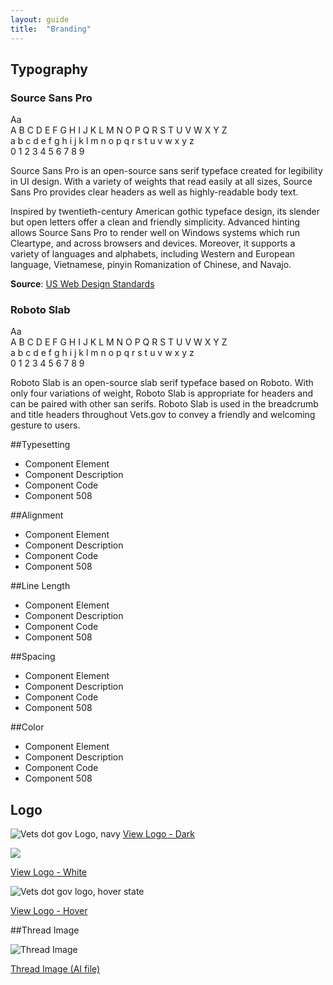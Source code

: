 ```yaml
---
layout: guide
title:  "Branding"
---
```


## Typography

<h3 class="va-text-sans va-heading--alt">Source Sans Pro</h3>
  
<div class="va-rr-typo-sample-wrapper va-rr-text-sans">
  <div class="va-rr-typo-sample--xxxl">Aa</div>
  <div class="va-rr-typo-sample">A B C D E F G H I J K L M N O P Q R S T U V W X Y Z</div>
  <div class="va-rr-typo-sample">a b c d e f g h i j k l m n o p q r s t u v w x y z</div>
  <div class="va-rr-typo-sample">0 1 2 3 4 5 6 7 8 9</div>
</div>

Source Sans Pro is an open-source sans serif typeface created for legibility in UI design. With a variety of weights that read easily at all sizes, Source Sans Pro provides clear headers as well as highly-readable body text.

Inspired by twentieth-century American gothic typeface design, its slender but open letters offer a clean and friendly simplicity. Advanced hinting allows Source Sans Pro to render well on Windows systems which run Cleartype, and across browsers and devices. Moreover, it supports a variety of languages and alphabets, including Western and European language, Vietnamese, pinyin Romanization of Chinese, and Navajo.

**Source**: [US Web Design Standards](https://playbook.cio.gov/designstandards/visual-style/#typography)

<h3 class="va-text-sans va-heading--alt">Roboto Slab</h3>
  
<div class="va-rr-typo-sample-wrapper va-text-serif">
  <div class="va-rr-typo-sample--xxxl">Aa</div>
  <div class="va-rr-typo-sample">A B C D E F G H I J K L M N O P Q R S T U V W X Y Z</div>
  <div class="va-rr-typo-sample">a b c d e f g h i j k l m n o p q r s t u v w x y z</div>
  <div class="va-rr-typo-sample">0 1 2 3 4 5 6 7 8 9</div>
</div>


Roboto Slab is an open-source slab serif typeface based on Roboto. With only four variations of weight, Roboto Slab is appropriate for headers and can be paired with other san serifs. Roboto Slab is used in the breadcrumb and title headers throughout Vets.gov to convey a friendly and welcoming gesture to users.

##Typesetting
- Component Element 
- Component Description 
- Component Code
- Component 508

##Alignment
- Component Element 
- Component Description 
- Component Code
- Component 508

##Line Length
- Component Element 
- Component Description 
- Component Code
- Component 508

##Spacing
- Component Element 
- Component Description 
- Component Code
- Component 508

##Color
- Component Element 
- Component Description 
- Component Code
- Component 508

## Logo

![Vets dot gov Logo, navy](../../assets/images/design/logo/logo-alt.png)
<a href="https://github.com/department-of-veterans-affairs/roadrunner/blob/master/assets/images/design/logo/logo-alt.png" class="usa-button va-button--cta" alt="Vets dot gov logo, Dark">View Logo - Dark</a>

<div class="va-bg-color-primary-darkest">
  <img src="../../assets/images/design/logo/logo.png">
</div>

<a href="https://github.com/department-of-veterans-affairs/roadrunner/blob/master/assets/images/design/logo/logo.png" class="usa-button va-button--cta" alt="Vets dot gov logo, white">View Logo - White</a>

<div class="va-bg-color-primary-darkest">
  <img src="https://www.vets.gov/assets/images/design/logo/logo-hover.png" alt="Vets dot gov logo, hover state">
</div>

<a href="https://github.com/department-of-veterans-affairs/roadrunner/blob/master/assets/images/design/logo/logo-hover.png" class="usa-button va-button--cta">View Logo - Hover</a>


##Thread Image

![Thread Image](https://www.vets.gov/assets/images/design/background/thread.png)

<a href="https://github.com/department-of-veterans-affairs/roadrunner/tree/master/assets/images/design/background" class="usa-button va-button--cta">Thread Image (AI file)</a>